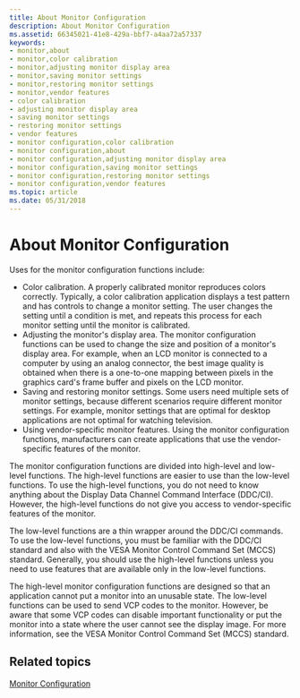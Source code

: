 ```yaml
---
title: About Monitor Configuration
description: About Monitor Configuration
ms.assetid: 66345021-41e8-429a-bbf7-a4aa72a57337
keywords:
- monitor,about
- monitor,color calibration
- monitor,adjusting monitor display area
- monitor,saving monitor settings
- monitor,restoring monitor settings
- monitor,vendor features
- color calibration
- adjusting monitor display area
- saving monitor settings
- restoring monitor settings
- vendor features
- monitor configuration,color calibration
- monitor configuration,about
- monitor configuration,adjusting monitor display area
- monitor configuration,saving monitor settings
- monitor configuration,restoring monitor settings
- monitor configuration,vendor features
ms.topic: article
ms.date: 05/31/2018
---
```


# About Monitor Configuration

Uses for the monitor configuration functions include:

-   Color calibration. A properly calibrated monitor reproduces colors correctly. Typically, a color calibration application displays a test pattern and has controls to change a monitor setting. The user changes the setting until a condition is met, and repeats this process for each monitor setting until the monitor is calibrated.
-   Adjusting the monitor's display area. The monitor configuration functions can be used to change the size and position of a monitor's display area. For example, when an LCD monitor is connected to a computer by using an analog connector, the best image quality is obtained when there is a one-to-one mapping between pixels in the graphics card's frame buffer and pixels on the LCD monitor.
-   Saving and restoring monitor settings. Some users need multiple sets of monitor settings, because different scenarios require different monitor settings. For example, monitor settings that are optimal for desktop applications are not optimal for watching television.
-   Using vendor-specific monitor features. Using the monitor configuration functions, manufacturers can create applications that use the vendor-specific features of the monitor.

The monitor configuration functions are divided into high-level and low-level functions. The high-level functions are easier to use than the low-level functions. To use the high-level functions, you do not need to know anything about the Display Data Channel Command Interface (DDC/CI). However, the high-level functions do not give you access to vendor-specific features of the monitor.

The low-level functions are a thin wrapper around the DDC/CI commands. To use the low-level functions, you must be familiar with the DDC/CI standard and also with the VESA Monitor Control Command Set (MCCS) standard. Generally, you should use the high-level functions unless you need to use features that are available only in the low-level functions.

The high-level monitor configuration functions are designed so that an application cannot put a monitor into an unusable state. The low-level functions can be used to send VCP codes to the monitor. However, be aware that some VCP codes can disable important functionality or put the monitor into a state where the user cannot see the display image. For more information, see the VESA Monitor Control Command Set (MCCS) standard.

## Related topics

<dl> <dt>

[Monitor Configuration](monitor-configuration.md)
</dt> </dl>

 

 




